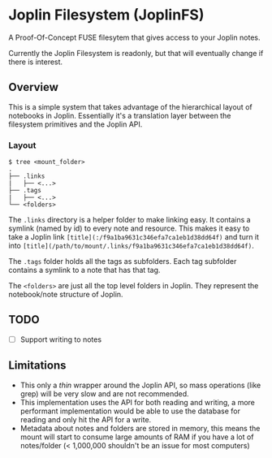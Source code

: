 # Joplin Filesystem (JoplinFS)

A Proof-Of-Concept FUSE filesytem that gives access to your Joplin notes.

Currently the Joplin Filesystem is readonly, but that will eventually change if there is interest.

## Overview
This is a simple system that takes advantage of the hierarchical layout of notebooks in Joplin. Essentially it's a translation layer between the filesystem primitives and the Joplin API. 

### Layout
```
$ tree <mount_folder>
.
├── .links
|   ├── <...>
├── .tags
|   ├── <...>
└── <folders>
```

The `.links` directory is a helper folder to make linking easy. It contains a symlink (named by id) to every note and resource. This makes it easy to take a Joplin link `[title](:/f9a1ba9631c346efa7ca1eb1d38dd64f)` and turn it into `[title](/path/to/mount/.links/f9a1ba9631c346efa7ca1eb1d38dd64f)`.

The `.tags` folder holds all the tags as subfolders. Each tag subfolder contains a symlink to a note that has that tag.

The `<folders>` are just all the top level folders in Joplin. They represent the notebook/note structure of Joplin.


## TODO
- [ ] Support writing to notes

## Limitations
- This only a *thin* wrapper around the Joplin API, so mass operations (like grep) will be very slow and are not recommended.
- This implementation uses the API for both reading and writing, a more performant implementation would be able to use the database for reading and only hit the API for a write.
- Metadata about notes and folders are stored in memory, this means the mount will start to consume large amounts of RAM if you have a lot of notes/folder (< 1,000,000 shouldn't be an issue for most computers)
